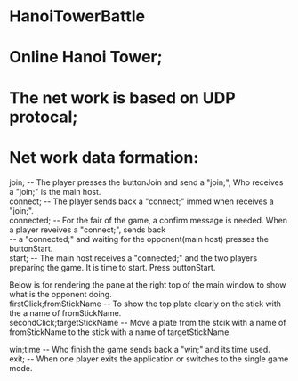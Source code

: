 # HanoiTowerBattle


# Online Hanoi Tower;

# The net work is based on UDP protocal;
# Net work data formation:

join;         -- The player presses the buttonJoin and send a "join;", Who receives a "join;" is the main host.<br>
connect;      -- The player sends back a "connect;" immed when receives a "join;".<br>
connected;    -- For the fair of the game, a confirm message is needed. When a player reveives a "connect;", sends back  <br>
              -- a "connected;" and waiting for the opponent(main host) presses the buttonStart. <br>
start;        -- The main host receives a "connected;" and the two players preparing the game. It is time to start. Press buttonStart. <br>

Below is for rendering the pane at the right top of the main window to show what is the opponent doing.<br>
firstClick;fromStickName   -- To show the top plate clearly on the stick with the a name of fromStickName. <br>
secondClick;targetStickName  -- Move a plate from the stcik with a name of fromStickName to the stick with a name of targetStickName.<br>

win;time      -- Who finish the game sends back a "win;" and its time used.<br>
exit;         -- When one player exits the application or switches to the single game mode.<br>










